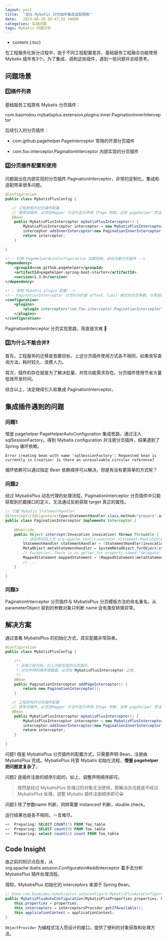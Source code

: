 ```yaml
---
layout: post
title:  "混合 Mybatis 分页插件集成适配探索"
date:   2023-06-28 20:47:55 +0800
categories: 实战问题
tags: Mybatis 问题分析
---
```


* content
{:toc}

在工程服务化拆分过程中，由于不同工程配置差异，基础服务工程融合功能使用 Mybatis 插件有3个。为了集成、调和这些插件，遇到一些问题并总结思考。

## 问题场景

### 1️⃣插件列表

基础服务工程原有 Mybatis 分页插件：

com.baomidou.mybatisplus.extension.plugins.inner.PaginationInnerInterceptor

后续引入的分页插件：

- com.github.pagehelper.PageInterceptor 常用的开源分页插件

- com.foo.interceptor.PaginationInterceptor 内部实现的分页插件

### 2️⃣分页插件配置和使用

问题就出在内部实现的分页插件 PaginationInterceptor，非常的定制化，集成和适配带来很多问题。

```java
@Configuration
public class MybatisPlusConfig {

   // 工程原有的分页插件配置
   // 使用该插件，必须在Mapper 方法中显示声明 IPage 参数，没有 pagehelper 灵活。
   @Bean
    public MybatisPlusInterceptor mybatisPlusInterceptor() {
        MybatisPlusInterceptor interceptor = new MybatisPlusInterceptor();
        interceptor.addInnerInterceptor(new PaginationInnerInterceptor(DbType.MYSQL));
        return interceptor;
    }
	
}
```

```xml
<!-- 利用 PageHelperAutoConfiguration 加载机制，自动注册分页插件 -->
<dependency>
	<groupId>com.github.pagehelper</groupId>
	<artifactId>pagehelper-spring-boot-starter</artifactId>
	<version>1.3.0</version>
</dependency>
```

```xml
<!-- 常规 Mybatis plugin 配置 -->
<!-- PaginationInterceptor 分页针对的是 offset、limit 格式的分页参数，与常规的分页方式格格不入 -->
<configuration>
    <plugins>
		<plugin interceptor="com.foo.interceptor.PaginationInterceptor">
	</plugins>
</configuration>
```

PaginationInterceptor 分页实现思路，简直是灾难 🙉

### 3️⃣为什么不能合并❓

首先，工程服务的迁移是首要目标，上述分页插件使用方式各不相同，如果改写查询方法，耗时较久、浪费人力。

其次，插件的存在就是为了解决批量、共性功能需求存在。分页插件使用节省大量低效开发时间。

综合以上，决定继续引入和集成 PaginationInterceptor。



## 集成插件遇到的问题

### 问题1

借鉴 pagehelper PageHelperAutoConfiguration 集成思路，通过注入 sqlSessionFactory，得到 Mybatis configuration 并注册分页插件，结果遇到了 Spring 循环依赖。

`Error creating bean with name 'sqlSessionFactory': Requested bean is currently in creation: Is there an unresolvable circular reference?`

循环依赖可以通过指定 Bean 依赖顺序可以解决，但是有没有更简单的方式呢？

### 问题2

经过 MybatisPlus 动态代理的处理流程，PaginationInterceptor 分页插件中只能获取到拦截接口的定义，无法通过反射获取 target 真正的属性。

```java
// 拦截 Mybatis StatementHandler
@Intercepts({@Signature(type=StatementHandler.class,method="prepare",args={Connection.class, Integer.class })})
public class PaginationInterceptor implements Interceptor {
   
    @Override
    public Object intercept(Invocation invocation) throws Throwable {
        // 该实例实际上为 org.apache.ibatis.executor.statement.RoutingStatementHandler
        StatementHandler statementHandler = (StatementHandler)invocation.getTarget();
        MetaObject metaStatementHandler = SystemMetaObject.forObject(statementHandler);
        // Exception: There is no getter for property named 'delegate' in 'class com.sun.proxy.$Proxy275'
        MappedStatement mappedStatement = (MappedStatement)metaStatementHandler.getValue("delegate.mappedStatement");
        // ...
	}
	
}
```



### 问题3

PaginationInterceptor 分页插件与 MybatisPlus 分页模板方法的命名重名，从 parameterObject 获到的参数对象只判断 name 会有类型转换异常。



## 解决方案

通过查看 MybatisPlus 的初始化方式，其实配置非常简单。

```java
@Configuration
public class MybatisPlusConfig {
   
    /**
     * 迁移工程代码，引入内部实现的分页插件。
     * 分页声明的顺序很重要。必须在 MybatisPlusInterceptor 之前。
     */
    @Bean
    public PaginationInterceptor addPageInterceptor() {
        return new PaginationInterceptor();
    }

   // 工程原有的分页插件配置
   // 使用该插件，必须在Mapper 方法中显示声明 IPage 参数，没有 pagehelper 灵活。
   @Bean
    public MybatisPlusInterceptor mybatisPlusInterceptor() {
        MybatisPlusInterceptor interceptor = new MybatisPlusInterceptor();
        interceptor.addInnerInterceptor(new PaginationInnerInterceptor(DbType.MYSQL));
        return interceptor;
    }
	
}
```

问题1 借鉴 MybatisPlus 分页插件的配置方式，只需要声明 Bean，注册由 MybatisPlus 完成。MybatisPlus 托管 Mybatis 初始化流程，**借鉴 pagehelper 把问题变复杂了**。

问题2 是插件注册的顺序引起的，如上，调整声明顺序即可。

> 既然是经过 MybatisPlus 处理过的对象无法使用，那解决办法就是不经过 MybatisPlus 处理，调整 Mybatis 插件注册顺序即可😀

问题3 除了参数name 判断，同样需要 instanceof 判断，double check。



运行结果也是各不相同，一言难尽。

```sql
=>  Preparing: SELECT COUNT(*) FROM foo_table
=>  Preparing: SELECT count(0) FROM foo_table  
=>  Preparing: select count(1) count FROM foo_table
```

## Code Insight

由之前的知识点启发，从 org.apache.ibatis.session.Configuration#addInterceptor 着手去分析 MybatisPlus 插件处理流程。

得知，MybatisPlus 初始化的 interceptors 来源于 Spring Bean。

```java
// @see com.baomidou.mybatisplus.autoconfigure.MybatisPlusAutoConfiguration
public MybatisPlusAutoConfiguration(MybatisPlusProperties properties, ObjectProvider<Interceptor[]> interceptorsProvider, ApplicationContext applicationContext) {
	this.properties = properties;
	this.interceptors = interceptorsProvider.getIfAvailable();
	this.applicationContext = applicationContext;
}
```

`ObjectProvider` 为编程式注入而设计的接口，提供了便利的对象获取和处理方法。


